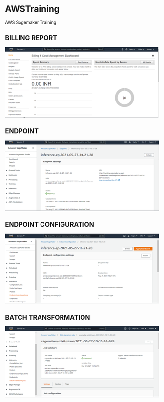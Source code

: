 # AWSTraining
AWS Sagemaker Training
## BILLING REPORT
![alt text](https://github.com/Raghu14-TA/AWSTraining/blob/Module2/AWS_MODULE2/Module2_Billing.PNG)
## ENDPOINT
![alt text](https://github.com/Raghu14-TA/AWSTraining/blob/Module2/AWS_MODULE2/Module2_Endpoint.PNG)
## ENDPOINT CONFIGURATION
![alt text](https://github.com/Raghu14-TA/AWSTraining/blob/Module2/AWS_MODULE2/Module2_EndpointConfig.PNG)
## BATCH TRANSFORMATION
![alt text](https://github.com/Raghu14-TA/AWSTraining/blob/Module2/AWS_MODULE2/Module2_Sagemaker_BatchTransform.PNG)
